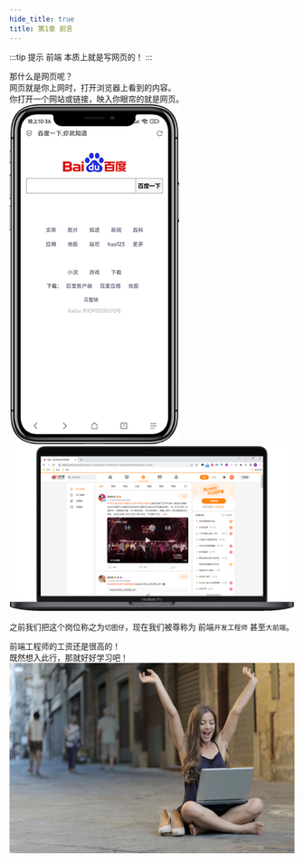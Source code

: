 ```yaml
---
hide_title: true
title: 第1章 前言
---
```


:::tip 提示
前端 本质上就是写网页的！
:::

那什么是网页呢？  
网页就是你上网时，打开浏览器上看到的内容。  
你打开一个网站或链接，映入你眼帘的就是网页。    
![fe-1.1](/img/fe/1.1.png)
![fe-1.2](/img/fe/1.2.png)

之前我们把这个岗位称之为`切图仔`，现在我们被尊称为 前端`开发工程师` 甚至`大前端`。 
 
前端工程师的工资还是很高的！  
既然想入此行，那就好好学习吧！  
![fe-1.3](/img/fe/1.3.jpg)

